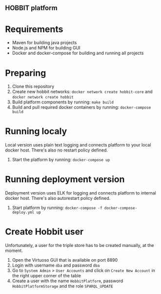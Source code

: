 HOBBIT platform
---------

# Requirements

- Maven for building java projects
- Node.js and NPM for building GUI
- Docker and docker-compose for building and running all projects

# Preparing

1. Clone this repository
2. Create new hobbit networks: `docker network create hobbit-core` and `docker network create hobbit`
3. Build platform components by running: `make build`
4. Build and pull required docker containers by running: `docker-compose build`

# Running localy

Local version uses plain text logging and connects platform to your local docker host.
There's also no restart policy defined.

1. Start the platform by running: `docker-compose up`

# Running deployment version

Deployment version uses ELK for logging and connects platform to internal docker host.
There's also autorestart policy defined.

1. Start platform by running: `docker-compose -f docker-compose-deploy.yml up`

# Create Hobbit user

Unfortunately, a user for the triple store has to be created manually, at the moment.

1. Open the Virtuoso GUI that is available on port 8890
2. Login with username `dba` and password `dba`
3. Go to `System Admin` > `User Accounts` and click on `Create New Account` in the right upper corner of the table
4. Create a user with the name `HobbitPlatform`, password `HobbitPlatformStorage` and the role `SPARQL_UPDATE`
